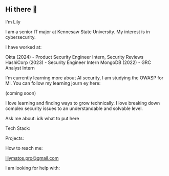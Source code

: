 ## Hi there 👋

I'm Lily

I am a senior IT major at Kennesaw State University. My interest is in cybersecurity. 

I have worked at:

Okta (2024) - Product Security Engineer Intern, Security Reviews
HashiCorp (2023) - Security Engineer Intern
MongoDB (2022) - GRC Analyst Intern


I'm currently learning more about AI security, I am studying the OWASP for Ml. You can follow my learning journ ey here:

(coming soon)

I love learning and finding ways to grow technically. I love breaking down complex security issues to an understandable and solvable level.

Ask me about:
idk what to put here

Tech Stack:


Projects:


How to reach me:

lilymatos.pro@gmail.com

I am looking for help with:


<!--
**lilymatos25/lilymatos25** is a ✨ _special_ ✨ repository because its `README.md` (this file) appears on your GitHub profile.

Here are some ideas to get you started:

- 🔭 I’m currently working on ...
- 🌱 I’m currently learning ...
- 👯 I’m looking to collaborate on ...
- 🤔 I’m looking for help with ...
- 💬 Ask me about ...
- 📫 How to reach me: ...
- 😄 Pronouns: ...
- ⚡ Fun fact: ...
-->
